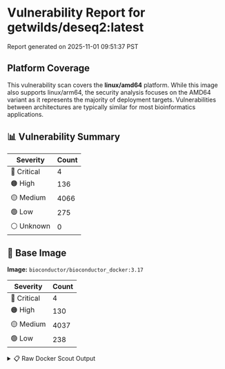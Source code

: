 # Vulnerability Report for getwilds/deseq2:latest

Report generated on 2025-11-01 09:51:37 PST

## Platform Coverage

This vulnerability scan covers the **linux/amd64** platform. While this image also supports linux/arm64, the security analysis focuses on the AMD64 variant as it represents the majority of deployment targets. Vulnerabilities between architectures are typically similar for most bioinformatics applications.

## 📊 Vulnerability Summary

| Severity | Count |
|----------|-------|
| 🔴 Critical | 4 |
| 🟠 High | 136 |
| 🟡 Medium | 4066 |
| 🟢 Low | 275 |
| ⚪ Unknown | 0 |

## 🐳 Base Image

**Image:** `bioconductor/bioconductor_docker:3.17`

| Severity | Count |
|----------|-------|
| 🔴 Critical | 4 |
| 🟠 High | 130 |
| 🟡 Medium | 4037 |
| 🟢 Low | 238 |

<details>
<summary>📋 Raw Docker Scout Output</summary>

```text
Target     │  getwilds/deseq2:latest         │    4C   136H   4066M   275L   
    digest   │  7dcde63f26f2                           │                               
  Base image │  bioconductor/bioconductor_docker:3.17  │    4C   130H   4037M   238L   

What's next:
    View vulnerabilities → docker scout cves getwilds/deseq2:latest
    Include policy results in your quickview by supplying an organization → docker scout quickview getwilds/deseq2:latest --org <organization>
```
</details>
